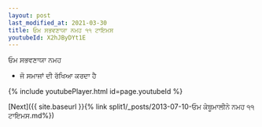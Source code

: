 ```yaml
---
layout: post
last_modified_at: 2021-03-30
title: ਓਮ ਸਭਵਣਾਯਾ ਨਮਹ ੧੧ ਟਾਇਮਸ
youtubeId: X2hJByDYt1E
---
```

 
 
 ਓਮ ਸਭਵਣਾਯਾ ਨਮਹ  
 
 -  ਜੋ ਸਮਾਜਾਂ ਦੀ ਰੱਖਿਆ ਕਰਦਾ ਹੈ 
 
  
 
  
 
 
 
 
 
 


{% include youtubePlayer.html id=page.youtubeId %}
 
[Next]({{ site.baseurl }}{% link  split1/_posts/2013-07-10-ਓਮ ਕੇਥੂਮਾਲੀਨੇ ਨਮਹ ੧੧ ਟਾਇਮਸ.md%})
 
